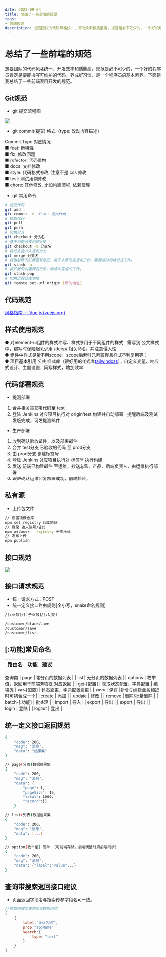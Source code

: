 ```yaml
---
date: 2023-09-04
title: 总结了一些前端的规范
tags:
- 前端规范
description: 想要团队的代码风格统一、开发效率和质量高，规范是必不可少的，一个好的程序员肯定是要能书写可维护的代码，养成好习惯，是一个程序员的基本素养。
---
```


# 总结了一些前端的规范

想要团队的代码风格统一、开发效率和质量高，规范是必不可少的，一个好的程序员肯定是要能书写可维护的代码，养成好习惯，是一个程序员的基本素养。下面是我总结了一些前端项目开发的规范。

## Git规范

* git 提交流程图

<a data-fancybox="gallery" href="https://ice.frostsky.com/2023/09/04/de20addf4d478eaf82f167e7f7e7dfb3.png" data-caption="git 提交流程图">
<img src="https://ice.frostsky.com/2023/09/04/de20addf4d478eaf82f167e7f7e7dfb3.png"/>
</a>

* git commit(提交) 格式（type: 改动内容描述）

Commit Type 对应情况<br/>
    ■ feat: 新特性<br/>
    ■ fix: 修改问题<br/>
    ■ refactor: 代码重构<br/>
    ■ docs: 文档修改<br/>
    ■ style: 代码格式修改, 注意不是 css 修改<br/>
    ■ test: 测试用例修改<br/>
    ■ chore: 其他修改, 比如构建流程, 依赖管理

* git 常用命令

```bash
# 提交代码
git add .
git commit -m "feat: 提交代码"
# 拉取代码
git pull
git push
# 切换分支
git checkout 分支名
# 基于当前分支创建分支
git checkout -b 分支名
# 将分支合并入当前分支
git merge 分支名
# 将当前修改贮藏至暂存区，用于未修改完当前工作，需要临时切换分支工作。
git stash -u
# 将贮藏的内容释放出来，继续未完成的工作。
git stash pop
# 切换远程仓库地址
git remote set-url origin [新的地址]
```

## 代码规范

<a style="color:blue;" href="https://v2.cn.vuejs.org/v2/style-guide/index.html#%E4%BC%98%E5%85%88%E7%BA%A7-A-%E7%9A%84%E8%A7%84%E5%88%99%EF%BC%9A%E5%BF%85%E8%A6%81%E7%9A%84-%E8%A7%84%E9%81%BF%E9%94%99%E8%AF%AF">风格指南 — Vue.js (vuejs.org)</a>

## 样式使用规范

● 对element-ui组件的样式冲写、样式多用于不同组件的样式，需写到 公共样式 中，编写时保险起见少用 /deep/ 相关命名，并注意侵入性<br/>
● 组件中样式尽量不用scope，scope后索引元素较慢且样式不利复用等；<br/>
● 项目基本引用 公共 样式库（很好用的样式库<a style="color:blue;" href="https://www.tailwindcss.cn/">tailwindcss</a>），自定义变量、响应式设计、主题设置，简写样式，增加效率<br/>

## 代码部署规范

* 提测部署

1. 合并相关需部署代码至 test<br/>
2. 登陆 Jenkins 对应项目执行对 origin/test 构建并自动部署，提醒后端及测试发版完成，可发提测邮件<br/>

* 生产部署

1. 收到确认验收邮件，以及部署邮件<br/>
2. 合并 test分支 已验收的代码 至 prod分支<br/>
3. 由 prod分支 创建标签号<br/>
4. 登陆 Jenkins 对应项目执行对 标签号 执行构建<br/>
5. 发送 前端已构建邮件 至运维，抄送总监、产品、后端负责人，由运维执行部署<br/>
6. 跟进确认运维回复部署成功，前端检验。<br/>

## 私有源

* 上传包文件

```bash
// 设置镜像仓库
npm set registry 仓库地址
// 登录 输入账号/密码
npm adduser --registry 仓库地址
// 发布上传
npm publish
```

## 接口规范

<a data-fancybox="gallery" href="https://ice.frostsky.com/2023/09/04/4ba3851ac7a55cb744f953463ac8eab2.png" data-caption="前后端协定接口流程">
  <img src="https://ice.frostsky.com/2023/09/04/4ba3851ac7a55cb744f953463ac8eab2.png"/>
</a>

## 接口请求规范

* 统一请求方式：POST
* 统一定义接口路由规则[全小写，snake命名规则]

```bash
/[:业务]/[:子业务]/[:功能]

/customer/black/save
/customer/save
/customer/list
```

## [:功能]常见命名

| 路由名   | 功能 |     建议 |
| :----- | :--: | -------: |
查询类
| page |  带分页的数据列表  |
| list |  无分页的数据列表  |
| options |  枚举值，返回用于前端选项框 对应返回  |
| get-[配置] |  获取状态配置，字典配置  |
编辑类
| set-[配置] |  状态变更，字典配置变更  |
| save |  保存  |新增与编辑业务相近时可耦合成一个|
| create |  添加  |
| update |  修改  |
| remove |  删除/批量删除  |
| batch-[:功能] |  批处理  |
| import |  导入  |
| export |  导出  |
| export |  导出  |
| login |  登陆  |
| logout |  登出  |

## 统一定义接口返回规范

```bash
{
	"code": 200,
	"msg": "消息",
	"data": "结果集"
}

// page(分页)数据结果集
{
	"code": 200,
	"msg": "消息",
	"data": {
		"page": 1,
		"pageSize": 15,
		"total": 1000,
		"record":[]
	}

// list(列表)数据结果集
{
	"code": 200,
	"msg": "消息",
	"data": [...]
}

// option(枚举值) 简单 （可前端存储，后端调整时须前端同步）
{
	"code": 200,
	"msg": "消息",
	"data": {"label":"value"...}
}
```

## 查询带搜索返回接口建议

* 页面返回字段名与搜索传参字段名可一致。

```javascript
//前端带搜索表格页面数据结构
[
	{
		label:"企业名称",
		prop:"appName"
		search:{
			type: "text"
		}
	}
]
```

<Fancybox />
<Comment />